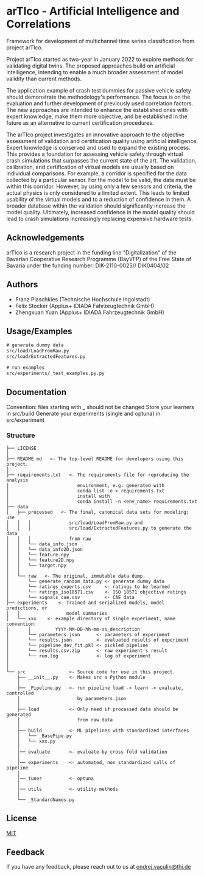
# arTIco - Artificial Intelligence and Correlations 

Framework for development of multichannel time series classification from project arTIco.

Project arTIco started as two-year in January 2022 to explore methods for validating digital twins. The proposed approaches build on artificial intelligence, intending to enable a much broader assessment of model validity than current methods.

The application example of crash test dummies for passive vehicle safety should demonstrate the methodology's performance. The focus is on the evaluation and further development of previously used correlation factors. The new approaches are intended to enhance the established ones with expert knowledge, make them more objective, and be established in the future as an alternative to current certification procedures.

The arTIco project investigates an innovative approach to the objective assessment of validation and certification quality using artificial intelligence. Expert knowledge is conserved and used to expand the existing process. This provides a foundation for assessing vehicle safety through virtual crash simulations that surpasses the current state of the art. The validation, calibration, and certification of virtual models are usually based on individual comparisons. For example, a corridor is specified for the data collected by a particular sensor. For the model to be valid, the data must be within this corridor. However, by using only a few sensors and criteria, the actual physics is only considered to a limited extent. This leads to limited usability of the virtual models and to a reduction of confidence in them. A broader database within the validation should significantly increase the model quality. Ultimately, increased confidence in the model quality should lead to crash simulations increasingly replacing expensive hardware tests.




## Acknowledgements

arTIco is a research project in the funding line "Digitalization" of the Bavarian Cooperative Research Programme (BayVFP) of the Free State of Bavaria under the funding number: DIK-2110-0025// DIK0404/02

## Authors

- Franz Plaschkies (Technische Hochschule Ingolstadt)
- Felix Stocker (Applus+ IDIADA Fahrzeugtechnik GmbH)
- Zhengxuan Yuan (Applus+ IDIADA Fahrzeugtechnik GmbH)

## Usage/Examples

```cmd
# generate dummy data
src/load/LoadFromRaw.py
src/load/ExtractedFeatures.py

# run examples
src/experiments/_test_examples.py.py
```


## Documentation

Convention: files starting with _ should not be changed
Store your learners in src/build
Generate your experiments (single and optuna) in src/experiment

### Structure

    ├── LICENSE
	│
    ├── README.md   <- The top-level README for developers using this project.
	│
	├── requirements.txt   <- The requirements file for reproducing the analysis 
	│                         environment, e.g. generated with 
	│						  conda list -e > requirements.txt
    │                         install with 
	│                         conda install -n <env_name> requirements.txt
    ├── data
    │   ├── processed   <- The final, canonical data sets for modeling; use
	│   │   │              src/load/LoadFromRaw.py and 
	│	│	│			   src/load/ExtractedFeatures.py to generate the data
	│	│	│			   from raw
    │   │   └── data_info.json
	│   │   └── data_info2D.json
    │   │   └── feature.npy
    │   │   └── feature2D.npy
    │   │   └── target.npy
    │   │
    │   └── raw   <- The original, immutable data dump.
    │       └── generate_random_data.py <- generate dummy data
	│       └── ratings_experts.csv     <- ratings to be learned
    │       └── ratings_iso18571.csv    <- ISO 18571 objective ratings
    │       └── signals_cae.csv         <- CAE data
    ├── experiments    <- Trained and serialized models, model predictions, or
	│   │                 model summaries
    │   └── xxx    <- example directory of single experiment, name convention:
	│       │         YYYY-MM-DD-hh-mm-ss_description
    │       └── parameters.json      <- parameters of experiment
    │       └── results.json         <- evaluated results of experiment
    │       └── pipeline_dev_fit.pkl <- pickled pipeline
    │       └── results.csv.zip      <- raw experiment's result
    │       └── run.log              <- log of experiment
    │
    │
    └── src                <- Source code for use in this project.
        ├── __init__.py    <- Makes src a Python module
        │
        ├── _Pipeline.py   <- run pipeline load -> learn -> evaluate, controlled
		│                     by parameters.json
        │
        ├── load           <- Only need if processed data should be generated
		│                     from raw data
        │
        ├── build          <- ML pipelines with standardized interfaces
        │   └── _BasePipe.py
        │   └── xxx.py
        │
        │── evaluate       <- evaluate by cross fold validation
        │
        │── experiments    <- automated, non standardized calls of pipeline
		│
		│── tuner          <- optuna
        │
        │── utils          <- utility methods
        │
        └── _StandardNames.py



## License

[MIT](https://choosealicense.com/licenses/mit/)


## Feedback

If you have any feedback, please reach out to us at ondrej.vaculin@thi.de

